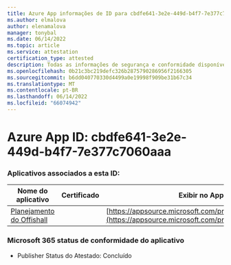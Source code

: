 ```yaml
---
title: Azure App informações de ID para cbdfe641-3e2e-449d-b4f7-7e377c7060aaa
ms.author: elmalova
author: elenamalova
manager: tonybal
ms.date: 06/14/2022
ms.topic: article
ms.service: attestation
certification_type: attested
description: Todas as informações de segurança e conformidade disponíveis para cbdfe641-3e2e-449d-b4f7-7e377c7060aaa.
ms.openlocfilehash: 0b21c3bc219defc326b2875790286956f2166305
ms.sourcegitcommit: b6dd040770330d4499a0e19998f909be31b67c34
ms.translationtype: MT
ms.contentlocale: pt-BR
ms.lasthandoff: 06/14/2022
ms.locfileid: "66074942"
---
```

# <a name="azure-app-id-cbdfe641-3e2e-449d-b4f7-7e377c7060aa"></a>Azure App ID: cbdfe641-3e2e-449d-b4f7-7e377c7060aaa


### <a name="apps-associated-with-this-id"></a>Aplicativos associados a esta ID:
| **Nome do aplicativo** | **Certificado** | **Exibir no AppSource** |
|--------------|---------------|-----------------------|
| [Planejamento do Offishall](../forward/WA200004048.md) |  | [https://appsource.microsoft.com/product/office/WA200004048](https://appsource.microsoft.com/product/office/WA200004048) |

### <a name="microsoft-365-app-compliance-status"></a>Microsoft 365 status de conformidade do aplicativo
- Publisher Status do Atestado: Concluído
